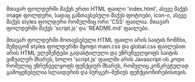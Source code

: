 მთავარ ფოლდერში მაქვს ერთი HTML ფაილი 'index.html', ასევე მაქვს image ფოლდერი, სადაც განთავსებული მაქვს ფოტოები, icon-ი, ასევე მაქვს styles ფოლდერი რომელშიც ორი 'CSS' ფაილია. მთავარ ფოლდერში მაქვს 'script.js' და 'README.md' ფაილები.


მთავარ ფოლდერში მოთავსებული HTML ფაილი არის საიტის ჩონჩხი, შემდგომ styles ფოლდერში მყოფი main.css და global.css ფაილებით არის HTML ელემენტები გადასტილული და უზრუნველყოფს საიტის ვიზუალურ მხარეს, ხოლო 'script.js' ფაილში არის Javascript-ის კოდი რომელიც უზრუნველყოფს ფუნქციურ მხარეს, რომელიც კონკრეტულად გამოყენებულია სლაიდერის და ბურგერ-მენიუს ფუნქციონირებისთვის. 